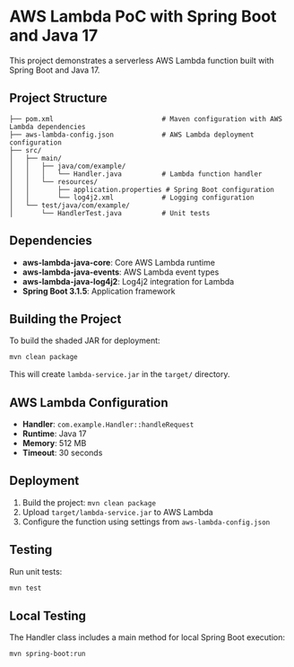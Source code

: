 # AWS Lambda PoC with Spring Boot and Java 17

This project demonstrates a serverless AWS Lambda function built with Spring Boot and Java 17.

## Project Structure

```
├── pom.xml                           # Maven configuration with AWS Lambda dependencies
├── aws-lambda-config.json            # AWS Lambda deployment configuration
├── src/
│   ├── main/
│   │   ├── java/com/example/
│   │   │   └── Handler.java          # Lambda function handler
│   │   └── resources/
│   │       ├── application.properties # Spring Boot configuration
│   │       └── log4j2.xml            # Logging configuration
│   └── test/java/com/example/
│       └── HandlerTest.java          # Unit tests
```

## Dependencies

- **aws-lambda-java-core**: Core AWS Lambda runtime
- **aws-lambda-java-events**: AWS Lambda event types
- **aws-lambda-java-log4j2**: Log4j2 integration for Lambda
- **Spring Boot 3.1.5**: Application framework

## Building the Project

To build the shaded JAR for deployment:

```bash
mvn clean package
```

This will create `lambda-service.jar` in the `target/` directory.

## AWS Lambda Configuration

- **Handler**: `com.example.Handler::handleRequest`
- **Runtime**: Java 17
- **Memory**: 512 MB
- **Timeout**: 30 seconds

## Deployment

1. Build the project: `mvn clean package`
2. Upload `target/lambda-service.jar` to AWS Lambda
3. Configure the function using settings from `aws-lambda-config.json`

## Testing

Run unit tests:

```bash
mvn test
```

## Local Testing

The Handler class includes a main method for local Spring Boot execution:

```bash
mvn spring-boot:run
```
